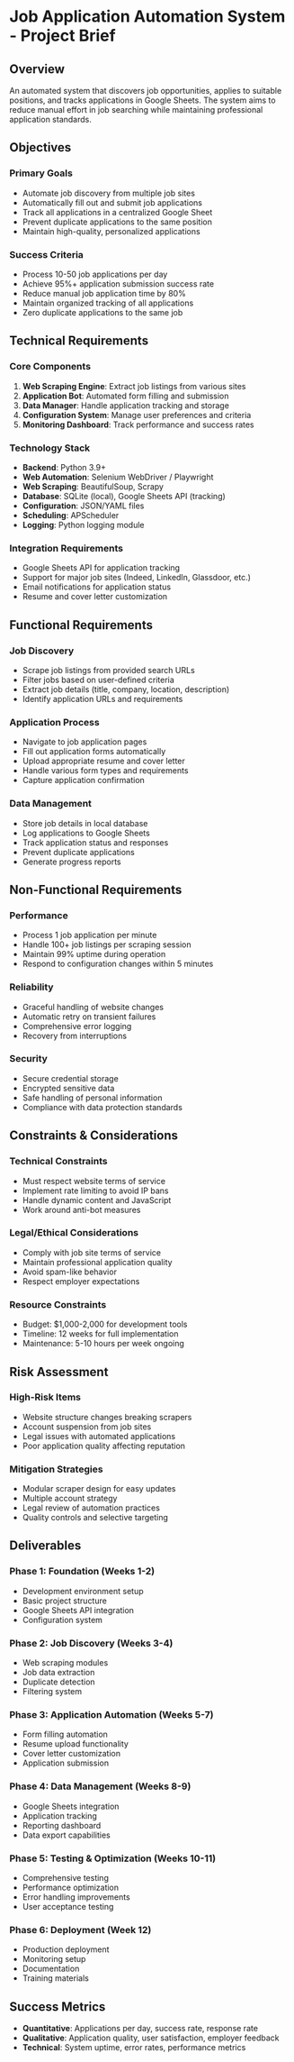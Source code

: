 # Job Application Automation System - Project Brief

## Overview
An automated system that discovers job opportunities, applies to suitable positions, and tracks applications in Google Sheets. The system aims to reduce manual effort in job searching while maintaining professional application standards.

## Objectives
### Primary Goals
- Automate job discovery from multiple job sites
- Automatically fill out and submit job applications
- Track all applications in a centralized Google Sheet
- Prevent duplicate applications to the same position
- Maintain high-quality, personalized applications

### Success Criteria
- Process 10-50 job applications per day
- Achieve 95%+ application submission success rate
- Reduce manual job application time by 80%
- Maintain organized tracking of all applications
- Zero duplicate applications to the same job

## Technical Requirements
### Core Components
1. **Web Scraping Engine**: Extract job listings from various sites
2. **Application Bot**: Automated form filling and submission
3. **Data Manager**: Handle application tracking and storage
4. **Configuration System**: Manage user preferences and criteria
5. **Monitoring Dashboard**: Track performance and success rates

### Technology Stack
- **Backend**: Python 3.9+
- **Web Automation**: Selenium WebDriver / Playwright
- **Web Scraping**: BeautifulSoup, Scrapy
- **Database**: SQLite (local), Google Sheets API (tracking)
- **Configuration**: JSON/YAML files
- **Scheduling**: APScheduler
- **Logging**: Python logging module

### Integration Requirements
- Google Sheets API for application tracking
- Support for major job sites (Indeed, LinkedIn, Glassdoor, etc.)
- Email notifications for application status
- Resume and cover letter customization

## Functional Requirements
### Job Discovery
- Scrape job listings from provided search URLs
- Filter jobs based on user-defined criteria
- Extract job details (title, company, location, description)
- Identify application URLs and requirements

### Application Process
- Navigate to job application pages
- Fill out application forms automatically
- Upload appropriate resume and cover letter
- Handle various form types and requirements
- Capture application confirmation

### Data Management
- Store job details in local database
- Log applications to Google Sheets
- Track application status and responses
- Prevent duplicate applications
- Generate progress reports

## Non-Functional Requirements
### Performance
- Process 1 job application per minute
- Handle 100+ job listings per scraping session
- Maintain 99% uptime during operation
- Respond to configuration changes within 5 minutes

### Reliability
- Graceful handling of website changes
- Automatic retry on transient failures
- Comprehensive error logging
- Recovery from interruptions

### Security
- Secure credential storage
- Encrypted sensitive data
- Safe handling of personal information
- Compliance with data protection standards

## Constraints & Considerations
### Technical Constraints
- Must respect website terms of service
- Implement rate limiting to avoid IP bans
- Handle dynamic content and JavaScript
- Work around anti-bot measures

### Legal/Ethical Considerations
- Comply with job site terms of service
- Maintain professional application quality
- Avoid spam-like behavior
- Respect employer expectations

### Resource Constraints
- Budget: $1,000-2,000 for development tools
- Timeline: 12 weeks for full implementation
- Maintenance: 5-10 hours per week ongoing

## Risk Assessment
### High-Risk Items
- Website structure changes breaking scrapers
- Account suspension from job sites
- Legal issues with automated applications
- Poor application quality affecting reputation

### Mitigation Strategies
- Modular scraper design for easy updates
- Multiple account strategy
- Legal review of automation practices
- Quality controls and selective targeting

## Deliverables
### Phase 1: Foundation (Weeks 1-2)
- Development environment setup
- Basic project structure
- Google Sheets API integration
- Configuration system

### Phase 2: Job Discovery (Weeks 3-4)
- Web scraping modules
- Job data extraction
- Duplicate detection
- Filtering system

### Phase 3: Application Automation (Weeks 5-7)
- Form filling automation
- Resume upload functionality
- Cover letter customization
- Application submission

### Phase 4: Data Management (Weeks 8-9)
- Google Sheets integration
- Application tracking
- Reporting dashboard
- Data export capabilities

### Phase 5: Testing & Optimization (Weeks 10-11)
- Comprehensive testing
- Performance optimization
- Error handling improvements
- User acceptance testing

### Phase 6: Deployment (Week 12)
- Production deployment
- Monitoring setup
- Documentation
- Training materials

## Success Metrics
- **Quantitative**: Applications per day, success rate, response rate
- **Qualitative**: Application quality, user satisfaction, employer feedback
- **Technical**: System uptime, error rates, performance metrics